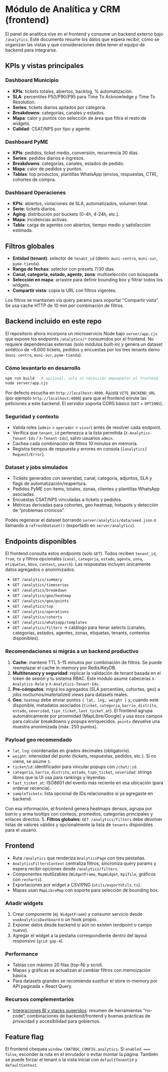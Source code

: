 # Módulo de Analítica y CRM (frontend)

El panel de analítica vive en el frontend y consume un backend externo bajo `/analytics`. Este documento resume los datos que espera recibir, cómo se organizan las vistas y qué consideraciones debe tener el equipo de backend para integrarse.

## KPIs y vistas principales

### Dashboard Municipio
- **KPIs**: tickets totales, abiertos, backlog, % automatización.
- **SLA**: percentiles P50/P90/P95 para Time To Acknowledge y Time To Resolution.
- **Series**: tickets diarios apilados por categoría.
- **Breakdowns**: categorías, canales y estados.
- **Mapa**: calor y puntos con selección de área que filtra el resto de widgets.
- **Calidad**: CSAT/NPS por tipo y agente.

### Dashboard PyME
- **KPIs**: pedidos, ticket medio, conversión, recurrencia 30 días.
- **Series**: pedidos diarios e ingresos.
- **Breakdowns**: categorías, canales, estados de pedido.
- **Mapa**: calor de pedidos y puntos.
- **Tablas**: top productos, plantillas WhatsApp (envíos, respuestas, CTR), cohortes de compra.

### Dashboard Operaciones
- **KPIs**: abiertos, violaciones de SLA, automatizados, volumen total.
- **Serie**: tickets diarios.
- **Aging**: distribución por buckets (0-4h, 4-24h, etc.).
- **Mapa**: incidencias activas.
- **Tabla**: carga de agentes con abiertos, tiempo medio y satisfacción estimada.

## Filtros globales

- **Entidad (tenant)**: selector de `tenant_id` (demo: `muni-centro`, `muni-sur`, `pyme-tienda`).
- **Rango de fechas**: selector con presets 7/30 días.
- **Canal, categoría, estado, agente, zona**: multiselección con búsqueda.
- **Selección en mapa**: arrastre para definir bounding box y filtrar todos los widgets.
- **Compartir vista**: copia la URL con filtros vigentes.

Los filtros se mantienen vía query params para soportar “Compartir vista”. Se usa cache HTTP de 10 min por combinación de filtros.

## Backend incluido en este repo

El repositorio ahora incorpora un microservicio Node bajo `server/app.cjs` que expone los endpoints `/analytics/*` consumidos por el frontend. No requiere dependencias externas (solo módulos built-in) y genera un dataset sintético de ~6.000 tickets, pedidos y encuestas por los tres tenants demo (`muni-centro`, `muni-sur`, `pyme-tienda`).

### Cómo levantarlo en desarrollo

```bash
npm run build   # opcional, solo si necesitás empaquetar el frontend
node server/app.cjs
```

Por defecto escucha en `http://localhost:4000`. Ajustá `VITE_BACKEND_URL` (por ejemplo `http://localhost:4000`) para que el frontend enrute las peticiones a este backend. El servidor soporta CORS básico (`GET` + `OPTIONS`).

### Seguridad y contexto

- Valida roles (`admin` > `operador` > `visor`) antes de resolver cada endpoint.
- Verifica que `tenant_id` pertenezca a la lista permitida (`X-Analytics-Tenant-Ids` / `X-Tenant-Ids`), salvo usuarios `admin`.
- Cachea cada combinación de filtros 10 minutos en memoria.
- Registra tiempos de respuesta y errores en consola (`[analytics] Request/Error`).

### Dataset y jobs simulados

- Tickets generados con severidad, canal, categoría, adjuntos, SLA y flags de automatización/reapertura.
- Pedidos PyME con items, totales, zonas, clientes y plantillas WhatsApp asociadas.
- Encuestas CSAT/NPS vinculadas a tickets y pedidos.
- Métricas derivadas para cohortes, geo heatmap, hotspots y detección de “problemas crónicos”.

Podés regenerar el dataset borrando `server/analytics/data/seed.json` o llamando a `refreshDataset()` (exportado en `server/analytics`).

## Endpoints disponibles

El frontend consulta estos endpoints (solo `GET`). Todos reciben `tenant_id`, `from`, `to` y filtros opcionales (`canal`, `categoria`, `estado`, `agente`, `zona`, `etiquetas`, `bbox`, `context`, `search`). Las respuestas incluyen únicamente datos agregados o anonimizados.

- `GET /analytics/summary`
- `GET /analytics/timeseries`
- `GET /analytics/breakdown`
- `GET /analytics/geo/heatmap`
- `GET /analytics/geo/points`
- `GET /analytics/top`
- `GET /analytics/operations`
- `GET /analytics/cohorts`
- `GET /analytics/whatsapp/templates`
- `GET /analytics/filters` → catálogo para llenar selects (canales, categorías, estados, agentes, zonas, etiquetas, tenants, contextos disponibles).

### Recomendaciones si migrás a un backend productivo

1. **Cache**: mantené TTL 5-15 minutos por combinación de filtros. Se puede reemplazar el cache in-memory por Redis/KeyDB.
2. **Multitenancy y seguridad**: replicar la validación de tenant basada en el token de sesión y tu sistema RBAC. Este módulo asume cabeceras `X-Analytics-Role` y `X-Analytics-Tenant-Ids`.
3. **Pre-cómputos**: migrá los agregados (SLA percentiles, cohortes, geo) a jobs nocturnos/materialized views para datasets reales.
4. **Geo**: `heatmap` debe enviar puntos `{ lat, lng, weight }` y, cuando esté disponible, metadatos asociados (`ticket`, `categoria`, `barrio`, `distrito`, `estado`, `severidad`, `tipo_ticket`, `last_ticket_at`). El frontend agrupa automáticamente por proximidad (MapLibre/Google) y usa esos campos para calcular breakdowns y popups enriquecidos. `points` devuelve una muestra anonimizada (máx. 250 puntos).

### Payload geo recomendado

- `lat`, `lng`: coordenadas en grados decimales (obligatorio).
- `weight`: intensidad del punto (tickets, respuestas, pedidos, etc.). Si no viene, se asume `1`.
- `ticket`/`id`: identificador para vincular popups con `/chat/:id`.
- `categoria`, `barrio`, `distrito`, `estado`, `tipo_ticket`, `severidad`: strings libres que la UI usa para rankings y leyendas.
- `last_ticket_at`: ISO8601 del evento más reciente en esa ubicación (para ordenar recencia).
- `sampleTickets`: lista opcional de IDs relacionados si ya agregaste en backend.

Con esa información, el frontend genera heatmaps densos, agrupa por barrio y arma tooltips con conteos, promedios, categorías principales y enlaces directos.
5. **Filtros globales**: `GET /analytics/filters` debe devolver listas de valores válidos y opcionalmente la lista de `tenants` disponibles para el usuario.

## Frontend

- Ruta `/analytics` que renderiza `AnalyticsPage` con tres pestañas.
- `AnalyticsFiltersContext` centraliza filtros, sincroniza query params y espera recibir opciones desde `/analytics/filters`.
- Componentes reutilizables (`WidgetFrame`, `MapWidget`, `KpiTile`, gráficos con `recharts`).
- Exportaciones por widget a CSV/PNG (`utils/exportUtils.ts`).
- Mapas usan `MapLibreMap` con soporte para selección de bounding box.

### Añadir widgets
1. Crear componente (ej. `WidgetFrame`) y consumir servicio desde `useAnalyticsDashboard` o un hook propio.
2. Exponer datos desde backend si aún no existen (endpoint o campo nuevo).
3. Agregar el widget a la pestaña correspondiente dentro del layout responsivo (`grid gap-4`).

### Performance
- Tablas con máximo 20 filas (top-N) y scroll.
- Mapas y gráficas se actualizan al cambiar filtros con memoización básica.
- Para datasets grandes se recomienda sustituir el store in-memory por API paginada + React Query.

### Recursos complementarios

- [Integraciones BI y stacks sugeridos](../bi-no-code-integrations.md): resumen de herramientas “no-code”, combinaciones de backend/frontend y buenas prácticas de privacidad y accesibilidad para gobiernos.

## Feature flag

El frontend chequea `window.CHATBOC_CONFIG.analytics`. Si `enabled === false`, esconder la ruta en el enrutador o evitar montar la página. También se puede forzar el tenant o la vista inicial con `defaultTenantId` y `defaultContext`.
